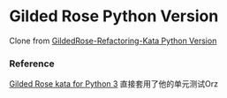 # Gilded Rose Python Version

Clone from [GildedRose-Refactoring-Kata Python Version](https://github.com/emilybache/GildedRose-Refactoring-Kata)

### Reference
[Gilded Rose kata for Python 3](https://github.com/svc-develop-team/so-vits-svc/tree/4.1-Stable) 直接套用了他的单元测试Orz